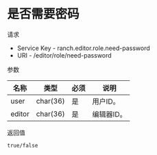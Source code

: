 # 是否需要密码

请求
- Service Key - ranch.editor.role.need-password
- URI - /editor/role/need-password

参数

|名称|类型|必须|说明|
|---|---|---|---|
|user|char(36)|是|用户ID。|
|editor|char(36)|是|编辑器ID。|

返回值
```
true/false
```